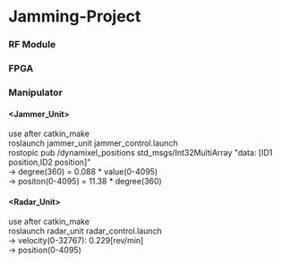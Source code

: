 # Jamming-Project

### RF Module

### FPGA

### Manipulator
#### <Jammer_Unit>
use after catkin_make<br/>
roslaunch jammer_unit jammer_control.launch<br/>
rostopic pub /dynamixel_positions std_msgs/Int32MultiArray "data: [ID1 position,ID2 position]"<br/>
-> degree(360) = 0.088 * value(0-4095) <br/>
-> positon(0-4095) = 11.38 * degree(360)<br/>
#### <Radar_Unit>
use after catkin_make<br/>
roslaunch radar_unit radar_control.launch<br/>
-> velocity(0-32767): 0.229[rev/min] <br/>
-> position(0-4095)
